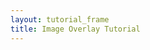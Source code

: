 ```yaml
---
layout: tutorial_frame
title: Image Overlay Tutorial
---
```

<script type="module">
	import L, {Map, TileLayer, LatLngBounds, ImageOverlay, Rectangle} from 'leaflet';

	const map = new Map('map').setView([37.8, -96], 4);

	const osm = new TileLayer('https://tile.openstreetmap.org/{z}/{x}/{y}.png', {
		maxZoom: 19,
		attribution: '&copy; <a href="http://www.openstreetmap.org/copyright">OpenStreetMap</a>'
	}).addTo(map);

	const imageUrl = 'https://maps.lib.utexas.edu/maps/historical/newark_nj_1922.jpg';
	const errorOverlayUrl = 'https://cdn-icons-png.flaticon.com/512/110/110686.png';
	const altText = 'Image of Newark, N.J. in 1922. Source: The University of Texas at Austin, UT Libraries Map Collection.';
	const latLngBounds = new LatLngBounds([[40.799311, -74.118464], [40.68202047785919, -74.33]]);

	const imageOverlay = new ImageOverlay(imageUrl, latLngBounds, {
		opacity: 0.8,
		errorOverlayUrl,
		alt: altText,
		interactive: true
	}).addTo(map);

	new Rectangle(latLngBounds).addTo(map);
	map.fitBounds(latLngBounds);

	globalThis.L = L; // only for debugging in the developer console
	globalThis.map = map; // only for debugging in the developer console
</script>
